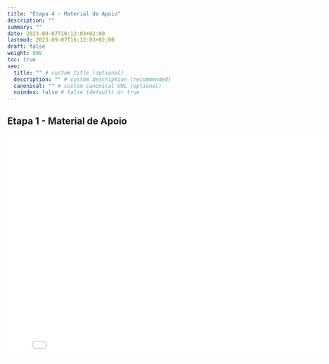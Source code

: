 ```yaml
---
title: "Etapa 4 - Material de Apoio"
description: ""
summary: ""
date: 2023-09-07T16:12:03+02:00
lastmod: 2023-09-07T16:12:03+02:00
draft: false
weight: 999
toc: true
seo:
  title: "" # custom title (optional)
  description: "" # custom description (recommended)
  canonical: "" # custom canonical URL (optional)
  noindex: false # false (default) or true
---
```


## Etapa 1 - Material de Apoio

<iframe src="../../pdfs/converted/Semana5.pdf" frameborder="0" width="800" height="510"></iframe>
